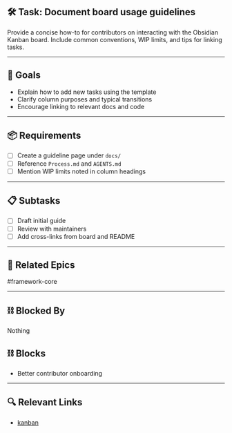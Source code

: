 ## 🛠️ Task: Document board usage guidelines

Provide a concise how-to for contributors on interacting with the Obsidian Kanban board. Include common conventions, WIP limits, and tips for linking tasks.

---

## 🎯 Goals
- Explain how to add new tasks using the template
- Clarify column purposes and typical transitions
- Encourage linking to relevant docs and code

---

## 📦 Requirements
- [ ] Create a guideline page under `docs/`
- [ ] Reference `Process.md` and `AGENTS.md`
- [ ] Mention WIP limits noted in column headings

---

## 📋 Subtasks
- [ ] Draft initial guide
- [ ] Review with maintainers
- [ ] Add cross-links from board and README

---

## 🔗 Related Epics
#framework-core

---

## ⛓️ Blocked By
Nothing

## ⛓️ Blocks
- Better contributor onboarding

---

## 🔍 Relevant Links
- [kanban](../boards/kanban.md)
